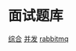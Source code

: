 # 面试题库
[综合](https://hit-alibaba.github.io/interview/)
[并发](https://blog.csdn.net/qq_34039315/article/details/78549311)
[rabbitmq](https://www.cnblogs.com/starcrm/p/10619449.html)
   